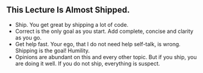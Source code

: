 ## This Lecture Is Almost Shipped.

- Ship. You get great by shipping a lot of code.
- Correct is the only goal as you start. Add complete, concise and clarity as you go.
- Get help fast. Your ego, that I do not need help self-talk, is wrong. Shipping is the goal! Humility.
- Opinions are abundant on this and every other topic. But if you ship, you are doing it well. If you do not ship, everything is suspect.